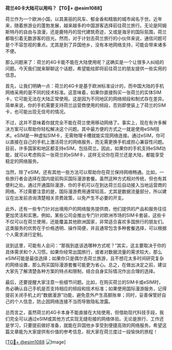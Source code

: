 **荷兰4G卡大陆可以用吗？【TG💪+ @esim1088】**

荷兰作为一个欧洲小国，以其美丽的风车、郁金香和精致的城市闻名于世。近年来，随着旅游业的蓬勃发展，越来越多的中国游客选择前往荷兰旅行。无论是阿姆斯特丹的自由与浪漫，还是鹿特丹的现代建筑奇迹，又或是海牙的国际氛围，荷兰都吸引着无数游客的目光。然而，对于计划去荷兰旅行的小伙伴来说，通信问题可是个不容忽视的重点。尤其是到了异国他乡，没有本地网络支持，可能会带来诸多不便。

那么问题来了：荷兰的4G卡能不能在大陆使用呢？这确实是一个让很多人纠结的问题。今天我们就来聊聊这个话题，希望能给即将前往荷兰的朋友提供一些实用的信息。

首先，让我们明确一点：荷兰的4G卡是基于欧洲标准设计的，而中国大陆的手机网络采用的是不同的技术标准。这意味着，如果你直接购买一张荷兰的实体SIM卡，它可能无法在大陆正常使用。这是因为不同地区的网络频段和制式存在差异。简单来说，你的手机需要支持荷兰运营商使用的频段，否则即使装上了荷兰的SIM卡，也可能出现无信号的情况。

不过，这并不意味着你就完全不能在荷兰使用移动网络了。事实上，现在有许多解决方案可以帮助你轻松解决这个问题。其中最方便的方式之一就是使用eSIM技术。eSIM是一种虚拟SIM卡，无需物理卡槽就能实现网络连接。通过eSIM，你可以直接在自己的手机上激活荷兰的网络服务，而无需更换手机或担心兼容性问题。目前，许多国家和地区都支持eSIM，包括荷兰。因此，如果你的手机支持eSIM功能，就可以考虑购买一张荷兰的eSIM卡，这样无论你在荷兰还是大陆，都能享受稳定的网络服务。

当然，除了eSIM，还有其他一些方法可以帮助你在荷兰保持网络畅通。比如，一些旅行者会选择在国内提前购买国际漫游套餐。虽然这种方式相对传统，但也有其便利之处。通过开通国际漫游，你的手机可以在到达荷兰后自动接入当地运营商的网络。不过需要注意的是，国际漫游费用通常较高，尤其是数据流量部分，所以建议在出发前咨询清楚相关资费政策，以免产生不必要的开支。

此外，还有一些专门针对出境用户的网络服务提供商，他们提供的产品和服务往往更加灵活和实惠。例如，某些公司会推出专门针对欧洲市场的SIM卡套装，这些卡不仅可以在荷兰使用，还能覆盖其他欧洲国家，非常适合喜欢多国旅行的朋友们。这类服务的优势在于价格透明、操作简便，并且通常包含多种套餐选择，可以根据个人需求进行定制。

说到这里，可能有人会问：“那我到底该选哪种方式呢？”其实，这主要取决于你的具体需求和个人习惯。如果你经常出国旅行，或者对数据流量的需求较大，那么eSIM可能是最佳选择；如果你只是偶尔去荷兰旅游，且不想花太多时间研究复杂的网络设置，那么购买国际漫游套餐可能更为省心。总之，在做出决定之前，建议大家先了解清楚各种方案的特点和限制，结合自身实际情况作出合理的选择。

最后，还要提醒大家注意一些细节问题。比如，在购买荷兰的SIM卡或eSIM时，务必确认自己手机是否支持相应的频段和技术标准；如果使用国际漫游服务，记得提前关闭手机上的“数据漫游”功能，避免意外产生高额账单；同时，妥善保管好自己的个人信息，防止因网络连接不当而导致隐私泄露。

总而言之，虽然荷兰的4G卡本身不能直接在大陆使用，但借助现代科技手段，我们完全可以通过eSIM或其他方式实现无缝衔接的网络体验。无论是旅行、工作还是学习，只要提前做好准备，就能在异国他乡享受到便捷高效的网络服务。希望这篇文章能为大家提供有价值的参考信息，祝大家在荷兰度过一段愉快的旅程！

[[TG💪+ @esim1088](https://t.me/s/esim1088) ![Image](https://i.postimg.cc/4NQfJmqS/Snipaste-2025-05-13-00-14-12.png)]